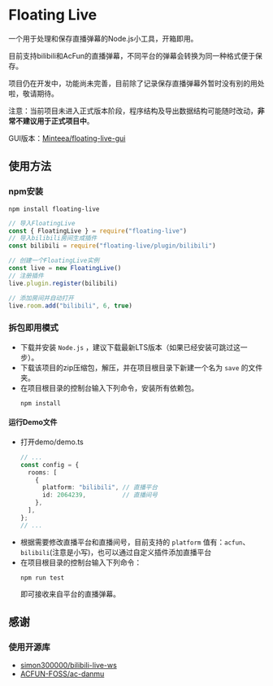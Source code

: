 # Floating Live
一个用于处理和保存直播弹幕的Node.js小工具，开箱即用。

目前支持bilibili和AcFun的直播弹幕，不同平台的弹幕会转换为同一种格式便于保存。

项目仍在开发中，功能尚未完善，目前除了记录保存直播弹幕外暂时没有别的用处啦，敬请期待。

注意：当前项目未进入正式版本阶段，程序结构及导出数据结构可能随时改动，**非常不建议用于正式项目中**。

GUI版本：[Minteea/floating-live-gui](https://github.com/Minteea/floating-live-gui)

## 使用方法
### npm安装
```
npm install floating-live
```
``` javascript
// 导入FloatingLive
const { FloatingLive } = require("floating-live")
// 导入bilibili房间生成插件
const bilibili = require("floating-live/plugin/bilibili")   

// 创建一个FloatingLive实例
const live = new FloatingLive()
// 注册插件
live.plugin.register(bilibili)

// 添加房间并自动打开
live.room.add("bilibili", 6, true)
```

### 拆包即用模式
* 下载并安装 `Node.js` ，建议下载最新LTS版本（如果已经安装可跳过这一步）。
* 下载该项目的zip压缩包，解压，并在项目根目录下新建一个名为 `save` 的文件夹。
* 在项目根目录的控制台输入下列命令，安装所有依赖包。
  ```
  npm install
  ```
#### 运行Demo文件
* 打开demo/demo.ts
  ``` typescript
  // ...
  const config = {
    rooms: [
      {
        platform: "bilibili", // 直播平台
        id: 2064239,          // 直播间号
      },
    ],
  };
  // ...
  ```
* 根据需要修改直播平台和直播间号，目前支持的 `platform` 值有：`acfun`、`bilibili`(注意是小写)，也可以通过自定义插件添加直播平台
* 在项目根目录的控制台输入下列命令：
  ```
  npm run test
  ```
  即可接收来自平台的直播弹幕。

## 感谢
### 使用开源库
* [simon300000/bilibili-live-ws](https://github.com/simon300000/bilibili-live-ws/)
* [ACFUN-FOSS/ac-danmu](https://github.com/ACFUN-FOSS/ac-danmu.js)
